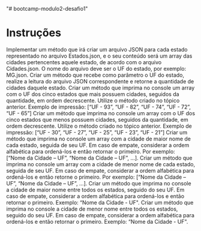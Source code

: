 "# bootcamp-modulo2-desafio1"
# Instruções 
Implementar um método que irá criar um arquivo JSON para cada estado representado no arquivo Estados.json, e o seu conteúdo será um array das cidades pertencentes aquele estado, de acordo com o arquivo Cidades.json. O nome do arquivo deve ser o UF do estado, por exemplo: MG.json.
Criar um método que recebe como parâmetro o UF do estado, realize a leitura do arquivo JSON correspondente e retorne a quantidade de cidades daquele estado.
Criar um método que imprima no console um array com o UF dos cinco estados que mais possuem cidades, seguidos da quantidade, em ordem decrescente. Utilize o método criado no tópico anterior. Exemplo de impressão: [“UF - 93”, “UF - 82”, “UF - 74”, “UF - 72”, “UF - 65”]
Criar um método que imprima no console um array com o UF dos cinco estados que menos possuem cidades, seguidos da quantidade, em ordem decrescente. Utilize o método criado no tópico anterior. Exemplo de impressão: [“UF - 30”, “UF - 27”, “UF - 25”, “UF - 23”, “UF - 21”]
Criar um método que imprima no console um array com a cidade de maior nome de cada estado, seguida de seu UF. Em caso de empate, considerar a ordem alfabética para ordená-los e então retornar o primeiro. Por exemplo: [“Nome da Cidade – UF”, “Nome da Cidade – UF”, ...].
Criar um método que imprima no console um array com a cidade de menor nome de cada estado, seguida de seu UF. Em caso de empate, considerar a ordem alfabética para ordená-los e então retorne o primeiro. Por exemplo: [“Nome da Cidade – UF”, “Nome da Cidade – UF”, ...].
Criar um método que imprima no console a cidade de maior nome entre todos os estados, seguido do seu UF. Em caso de empate, considerar a ordem alfabética para ordená-los e então retornar o primeiro. Exemplo: “Nome da Cidade - UF".
Criar um método que imprima no console a cidade de menor nome entre todos os estados, seguido do seu UF. Em caso de empate, considerar a ordem alfabética para ordená-los e então retornar o primeiro. Exemplo: “Nome da Cidade - UF".